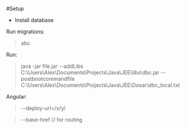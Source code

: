 #Setup
- Install database

Run migrations:
>abc

Run:
>java -jar file.jar --addLibs C:\Users\Alex\Documents\Projects\Java\JEE\libs\dbc.jar --postbootcommandfile C:\Users\Alex\Documents\Projects\Java\JEE\Dosar\dbc_local.txt

Angular:
> --deploy-url=/x/y/

> --base-href // for routing
